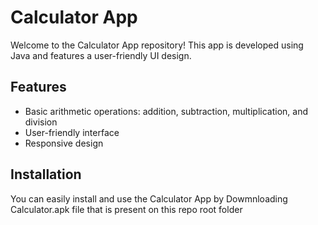 # Calculator App

Welcome to the Calculator App repository! This app is developed using Java and features a user-friendly UI design.

## Features

- Basic arithmetic operations: addition, subtraction, multiplication, and division
- User-friendly interface
- Responsive design

## Installation

You can easily install and use the Calculator App by Dowmnloading Calculator.apk file that is present on this repo root folder
